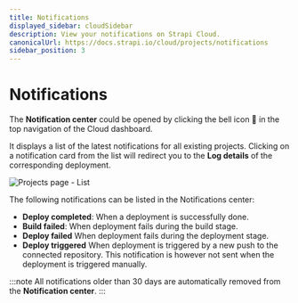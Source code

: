 ```yaml
---
title: Notifications
displayed_sidebar: cloudSidebar
description: View your notifications on Strapi Cloud.
canonicalUrl: https://docs.strapi.io/cloud/projects/notifications
sidebar_position: 3
---
```


# Notifications

The **Notification center** could be opened by clicking the bell icon 🔔 in the top navigation of the Cloud dashboard.

It displays a list of the latest notifications for all existing projects. Clicking on a notification card from the list will redirect you to the **Log details** of the corresponding deployment.

![Projects page - List](/img/assets/cloud/notification-center.png)

The following notifications can be listed in the Notifications center:

* **Deploy completed**: When a deployment is successfully done.
* **Build failed**: When deployment fails during the build stage.
* **Deploy failed** When deployment fails during the deployment stage.
* **Deploy triggered** When deployment is triggered by a new push to the connected repository. This notification is however not sent when the deployment is triggered manually.


:::note
All notifications older than 30 days are automatically removed from the **Notification center**.
:::
